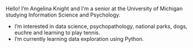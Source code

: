 Hello! I’m Angelina Knight and I'm a senior at the University of Michigan studying Information Science and Psychology.
- I’m interested in data science, psychopathology, national parks, dogs, euchre and learning to play tennis.
- I’m currently learning data exploration using Python.

<!---
angknight/angknight is a ✨ special ✨ repository because its `README.md` (this file) appears on your GitHub profile.
You can click the Preview link to take a look at your changes.
--->
